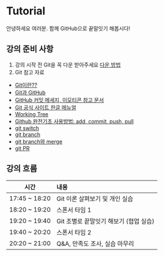 # Tutorial

안녕하세요 여러분. 함께 GitHub으로 끝말잇기 해봅시다!

## 강의 준비 사항

1. 강의 시작 전 Git을 꼭 다운 받아주세요 [다운 방법](https://github.com/zihyeon08/downloadgit)
2. Git 참고 자료

- [Git이란??](https://medium.com/@psychet_learn/git-%EC%82%AC%EC%9A%A9%EB%B2%95-1%EA%B0%95-git%EC%9D%B4%EB%9E%80-%EB%AC%B4%EC%97%87%EC%9D%B8%EA%B0%80-340438d9a69f)
- [Git과 GitHub](https://yanacoding.tistory.com/entry/Git-%EA%B9%83git%EA%B3%BC-%EA%B9%83%ED%97%88%EB%B8%8Cgithub%EB%9E%80-%EB%AC%B4%EC%97%87%EC%9D%B8%EA%B0%80#google_vignette)
- [GitHub 커밋 메세지, 이모티콘 참고 문서](https://overcome-the-limits.tistory.com/entry/%ED%98%91%EC%97%85-%ED%98%91%EC%97%85%EC%9D%84-%EC%9C%84%ED%95%9C-%EA%B8%B0%EB%B3%B8%EC%A0%81%EC%9D%B8-git-%EC%BB%A4%EB%B0%8B%EC%BB%A8%EB%B2%A4%EC%85%98-%EC%84%A4%EC%A0%95%ED%95%98%EA%B8%B0)
- [Git 공식 사이트 한글 메뉴얼](https://git-scm.com/book/ko/v2)
- [Working Tree](https://devmango.tistory.com/113)
- [Github 완전기초 사용방법: add, commit, push, pull](https://chancoding.tistory.com/76)
- [git switch](https://blog.outsider.ne.kr/1505)
- [git branch](https://git-scm.com/book/ko/v2/Git-%EB%B8%8C%EB%9E%9C%EC%B9%98-%EB%B8%8C%EB%9E%9C%EC%B9%98%EB%9E%80-%EB%AC%B4%EC%97%87%EC%9D%B8%EA%B0%80)
- [git branch와 merge](https://velog.io/@marksen/Git-Branch%EC%99%80-Merge)
- [git PR](https://holika.tistory.com/entry/Git-%EC%82%BD%EC%A7%88%EA%B8%B0%EB%A1%9D-PR%EC%9D%84-%EC%98%AC%EB%A6%AC%EB%8B%A4-Pull-Request%EC%97%90-%EB%8C%80%ED%95%B4%EC%84%9C)

## 강의 흐름

|     시간      | 내용                                   |
| :-----------: | :------------------------------------- |
| 17:45 ~ 18:20 | Git 이론 살펴보기 및 개인 실습         |
| 18:20 ~ 19:20 | 스폰서 타임 1                          |
| 19:20 ~ 19:40 | Git 조별로 끝말잇기 해보기 (협업 실습) |
| 19:40 ~ 20:20 | 스폰서 타임 2                          |
| 20:20 ~ 21:00 | Q&A, 만족도 조사, 실습 마무리          |
